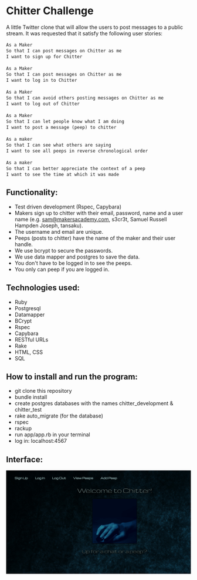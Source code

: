 # Chitter Challenge

A little Twitter clone that will allow the users to post messages to a public stream.
It was requested that it satisfy the following user stories:

```
As a Maker
So that I can post messages on Chitter as me
I want to sign up for Chitter

As a Maker
So that I can post messages on Chitter as me
I want to log in to Chitter

As a Maker
So that I can avoid others posting messages on Chitter as me
I want to log out of Chitter

As a Maker
So that I can let people know what I am doing  
I want to post a message (peep) to chitter

As a maker
So that I can see what others are saying  
I want to see all peeps in reverse chronological order

As a maker
So that I can better appreciate the context of a peep
I want to see the time at which it was made
```
Functionality:
-------------

* Test driven development (Rspec, Capybara)
* Makers sign up to chitter with their email, password, name and a user name (e.g. sam@makersacademy.com, s3cr3t, Samuel Russell Hampden Joseph, tansaku).
* The username and email are unique.
* Peeps (posts to chitter) have the name of the maker and their user handle.
* We use bcrypt to secure the passwords.
* We use data mapper and postgres to save the data.
* You don't have to be logged in to see the peeps.
* You only can peep if you are logged in.

Technologies used:
-----------------
* Ruby
* Postgresql
* Datamapper
* BCrypt
* Rspec
* Capybara
* RESTful URLs
* Rake
* HTML, CSS
* SQL

How to install and run the program:
----------------------------------
- git clone this repository
- bundle install
- create postgres databases with the names chitter_development & chitter_test
- rake auto_migrate (for the database)
- rspec
- rackup
- run app/app.rb in your terminal
- log in: localhost:4567

Interface:
----------------------------------
![snap1](./app/public/images/1.png)
